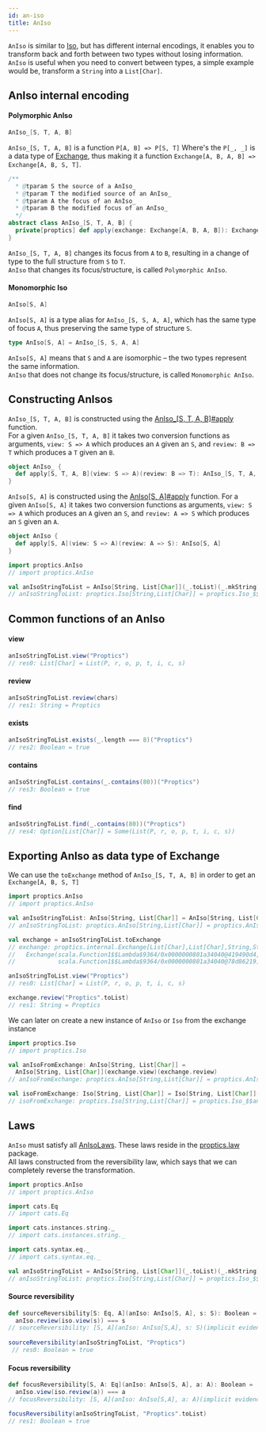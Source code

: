 ```yaml
---
id: an-iso
title: AnIso
---
```


`AnIso` is similar to <a href="/Proptics/docs/optics/iso" target="_blank">Iso</a>, but has different internal encodings, it enables 
you to transform back and forth between two types without losing information.</br>
`AnIso` is useful when you need to convert between types, a simple example would be, transform a `String` into a `List[Char]`.

## AnIso internal encoding

#### Polymorphic AnIso

```scala
AnIso_[S, T, A, B]
```

`AnIso_[S, T, A, B]` is a function `P[A, B] => P[S, T]` Where's the `P[_, _]` is a data type of [Exchange](/Proptics/docs/data-types/exchange), thus making 
it a function `Exchange[A, B, A, B] => Exchange[A, B, S, T]`.

```scala
/**
  * @tparam S the source of a AnIso_
  * @tparam T the modified source of an AnIso_
  * @tparam A the focus of an AnIso_
  * @tparam B the modified focus of an AnIso_
  */
abstract class AnIso_[S, T, A, B] {
  private[proptics] def apply(exchange: Exchange[A, B, A, B]): Exchange[A, B, S, T]
}
```

`AnIso_[S, T, A, B]` changes its focus from `A` to `B`, resulting in a change of type to the full structure from
`S` to `T`.</br>
`AnIso` that changes its focus/structure, is called `Polymorphic AnIso`.

#### Monomorphic Iso

```scala
AnIso[S, A]
```

`AnIso[S, A]` is a type alias for `AnIso_[S, S, A, A]`,  which has the same type of focus `A`, thus preserving the same type of structure `S`.

```scala
type AnIso[S, A] = AnIso_[S, S, A, A]
``` 

`AnIso[S, A]` means that `S` and `A` are isomorphic – the two types represent the same information.</br>
`AnIso` that does not change its focus/structure, is called `Monomorphic AnIso`.

## Constructing AnIsos

`AnIso_[S, T, A, B]` is constructed using the [AnIso_[S, T, A, B]#apply](/Proptics/api/proptics/AnIso_$.html) function.</br>
For a given `AnIso_[S, T, A, B]` it takes two conversion functions as arguments, `view: S => A` which produces an `A` given an `S`, 
and `review: B => T` which produces a `T` given an `B`.

```scala
object AnIso_ {
  def apply[S, T, A, B](view: S => A)(review: B => T): AnIso_[S, T, A, B]
}
```

`AnIso[S, A]` is constructed using the [AnIso[S, A]#apply](/Proptics/api/proptics/AnIso$.html) function. For a given `AnIso[S, A]` it takes two conversion functions as arguments,
`view: S => A` which produces an `A` given an `S`, and `review: A => S` which produces an `S` given an `A`.

```scala
object AnIso {
  def apply[S, A](view: S => A)(review: A => S): AnIso[S, A]
}
```

```scala
import proptics.AnIso
// import proptics.AnIso

val anIsoStringToList = AnIso[String, List[Char]](_.toList)(_.mkString)
// anIsoStringToList: proptics.Iso[String,List[Char]] = proptics.Iso_$$anon$16@4b898027  
```

## Common functions of an AnIso

#### view
```scala
anIsoStringToList.view("Proptics") 
// res0: List[Char] = List(P, r, o, p, t, i, c, s)
```

#### review
```scala
anIsoStringToList.review(chars)
// res1: String = Proptics
```

#### exists
```scala
anIsoStringToList.exists(_.length === 8)("Proptics")
// res2: Boolean = true
```

#### contains
```scala
anIsoStringToList.contains(_.contains(80))("Proptics")
// res3: Boolean = true
```

#### find
```scala
anIsoStringToList.find(_.contains(80))("Proptics")
// res4: Option[List[Char]] = Some(List(P, r, o, p, t, i, c, s))
```

## Exporting AnIso as data type of Exchange

We can use the `toExchange` method of `AnIso_[S, T, A, B]` in order to get an `Exchange[A, B, S, T]`

```scala
import proptics.AnIso
// import proptics.AnIso

val anIsoStringToList: AnIso[String, List[Char]] = AnIso[String, List[Char]](_.toList)(_.mkString)
// anIsoStringToList: proptics.AnIso[String,List[Char]] = proptics.AnIso_$$anon$17@74561208

val exchange = anIsoStringToList.toExchange
// exchange: proptics.internal.Exchange[List[Char],List[Char],String,String] = 
//   Exchange(scala.Function1$$Lambda$9364/0x0000000801a34040@419490d4,
//            scala.Function1$$Lambda$9364/0x0000000801a34040@78d86219)

anIsoStringToList.view("Proptics")
// res0: List[Char] = List(P, r, o, p, t, i, c, s)

exchange.review("Proptics".toList)
// res1: String = Proptics
```

We can later on create a new instance of `AnIso` or `Iso` from the exchange instance

```scala
import proptics.Iso
// import proptics.Iso

val anIsoFromExchange: AnIso[String, List[Char]] = 
  AnIso[String, List[Char]](exchange.view)(exchange.review)
// anIsoFromExchange: proptics.AnIso[String,List[Char]] = proptics.AnIso_$$anon$17@bf55e9c

val isoFromExchange: Iso[String, List[Char]] = Iso[String, List[Char]](exchange.view)(exchange.review)
// isoFromExchange: proptics.Iso[String,List[Char]] = proptics.Iso_$$anon$16@4c6f5ff7
``` 

## Laws

`AnIso` must satisfy all [AnIsoLaws](/Proptics/api/proptics/law/AnIsoLaws.html). These laws reside in the [proptics.law](/Proptics/api/proptics/law/index.html) package.<br/>
All laws constructed from the reversibility law, which says that we can completely reverse the transformation.

```scala
import proptics.AnIso
// import proptics.AnIso

import cats.Eq
// import cats.Eq

import cats.instances.string._
// import cats.instances.string._ 

import cats.syntax.eq._
// import cats.syntax.eq._

val anIsoStringToList = AnIso[String, List[Char]](_.toList)(_.mkString)
// anIsoStringToList: proptics.Iso[String,List[Char]] = proptics.Iso_$$anon$16@4b898027  
```

#### Source reversibility
```scala
def sourceReversibility[S: Eq, A](anIso: AnIso[S, A], s: S): Boolean = 
  anIso.review(iso.view(s)) === s
// sourceReversibility: [S, A](anIso: AnIso[S,A], s: S)(implicit evidence$1: cats.Eq[S])Boolean
 
sourceReversibility(anIsoStringToList, "Proptics")
 // res0: Boolean = true
```

#### Focus reversibility

```scala
def focusReversibility[S, A: Eq](anIso: AnIso[S, A], a: A): Boolean = 
  anIso.view(iso.review(a)) === a
// focusReversibility: [S, A](anIso: AnIso[S,A], a: A)(implicit evidence$1: cats.Eq[A])Boolean

focusReversibility(anIsoStringToList, "Proptics".toList)
// res1: Boolean = true
```

